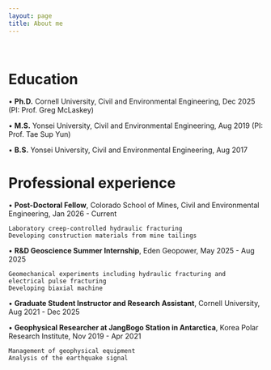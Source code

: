 ```yaml
---
layout: page
title: About me 
---
```


<br/>


# Education
•	**Ph.D.** Cornell University, Civil and Environmental Engineering, Dec 2025 (PI: Prof. Greg McLaskey)

•	**M.S.** Yonsei University, Civil and Environmental Engineering, Aug 2019 (PI: Prof. Tae Sup Yun)

•	**B.S.** Yonsei University, Civil and Environmental Engineering, Aug 2017


# Professional experience
•	**Post-Doctoral Fellow**, Colorado School of Mines, Civil and Environmental Engineering, Jan 2026 - Current

	Laboratory creep-controlled hydraulic fracturing
	Developing construction materials from mine tailings

•	**R&D Geoscience Summer Internship**, Eden Geopower, May 2025 - Aug 2025

	Geomechanical experiments including hydraulic fracturing and electrical pulse fracturing
	Developing biaxial machine

•	**Graduate Student Instructor and Research Assistant**, Cornell University, Aug 2021 - Dec 2025

•	**Geophysical Researcher at JangBogo Station in Antarctica**, Korea Polar Research Institute, Nov 2019 - Apr 2021

	Management of geophysical equipment
	Analysis of the earthquake signal
